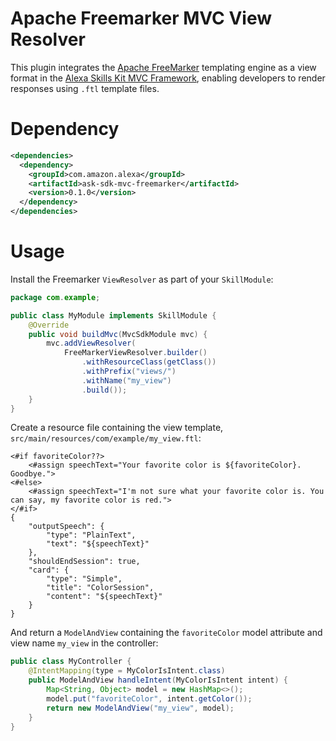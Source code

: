 # Apache Freemarker MVC View Resolver

This plugin integrates the [Apache FreeMarker](https://freemarker.apache.org/) templating engine as a view format in the [Alexa Skills Kit MVC Framework](https://github.com/alexa-labs/ask-sdk-frameworks-java/tree/master/ask-sdk-mvc), enabling developers to render responses using `.ftl` template files.

# Dependency

```xml
<dependencies>
  <dependency>
    <groupId>com.amazon.alexa</groupId>
    <artifactId>ask-sdk-mvc-freemarker</artifactId>
    <version>0.1.0</version>
  </dependency>
</dependencies>
```

# Usage
Install the Freemarker `ViewResolver` as part of your `SkillModule`:

```java
package com.example;

public class MyModule implements SkillModule {
    @Override
    public void buildMvc(MvcSdkModule mvc) {
        mvc.addViewResolver(
            FreeMarkerViewResolver.builder()
                .withResourceClass(getClass())
                .withPrefix("views/")
                .withName("my_view")
                .build());
    }
}
```

Create a resource file containing the view template, `src/main/resources/com/example/my_view.ftl`:

```
<#if favoriteColor??>
    <#assign speechText="Your favorite color is ${favoriteColor}. Goodbye.">
<#else>
    <#assign speechText="I'm not sure what your favorite color is. You can say, my favorite color is red.">
</#if>
{
    "outputSpeech": {
        "type": "PlainText",
        "text": "${speechText}"
    },
    "shouldEndSession": true,
    "card": {
        "type": "Simple",
        "title": "ColorSession",
        "content": "${speechText}"
    }
}
```

And return a `ModelAndView` containing the `favoriteColor` model attribute and view name `my_view` in the controller:

```java
public class MyController {
    @IntentMapping(type = MyColorIsIntent.class)
    public ModelAndView handleIntent(MyColorIsIntent intent) {
        Map<String, Object> model = new HashMap<>();
        model.put("favoriteColor", intent.getColor());
        return new ModelAndView("my_view", model);
    }
}
```
